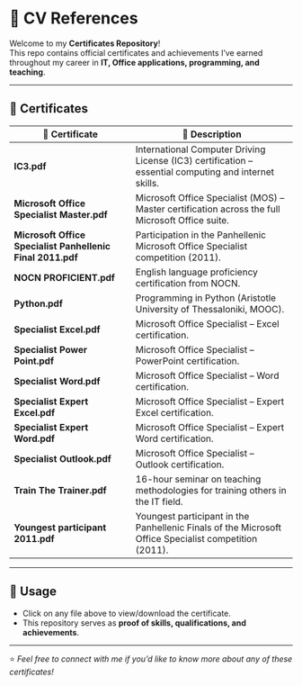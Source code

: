 # 📂 CV References

Welcome to my **Certificates Repository**!  
This repo contains official certificates and achievements I’ve earned throughout my career in **IT, Office applications, programming, and teaching**.  

---

## 🏅 Certificates

| 📄 Certificate | 📝 Description |
|----------------|----------------|
| **IC3.pdf** | International Computer Driving License (IC3) certification – essential computing and internet skills. |
| **Microsoft Office Specialist Master.pdf** | Microsoft Office Specialist (MOS) – Master certification across the full Microsoft Office suite. |
| **Microsoft Office Specialist Panhellenic Final 2011.pdf** | Participation in the Panhellenic Microsoft Office Specialist competition (2011). |
| **NOCN PROFICIENT.pdf** | English language proficiency certification from NOCN. |
| **Python.pdf** | Programming in Python (Aristotle University of Thessaloniki, MOOC). |
| **Specialist Excel.pdf** | Microsoft Office Specialist – Excel certification. |
| **Specialist Power Point.pdf** | Microsoft Office Specialist – PowerPoint certification. |
| **Specialist Word.pdf** | Microsoft Office Specialist – Word certification. |
| **Specialist Expert Excel.pdf** | Microsoft Office Specialist – Expert Excel certification. |
| **Specialist Expert Word.pdf** | Microsoft Office Specialist – Expert Word certification. |
| **Specialist Outlook.pdf** | Microsoft Office Specialist – Outlook certification. |
| **Train The Trainer.pdf** | 16-hour seminar on teaching methodologies for training others in the IT field. |
| **Youngest participant 2011.pdf** | Youngest participant in the Panhellenic Finals of the Microsoft Office Specialist competition (2011). |

---

## 📌 Usage
- Click on any file above to view/download the certificate.  
- This repository serves as **proof of skills, qualifications, and achievements**.  

---

⭐ *Feel free to connect with me if you’d like to know more about any of these certificates!*  
